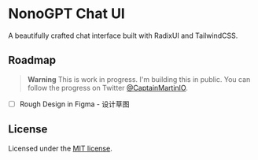 # NonoGPT Chat UI

A beautifully crafted chat interface built with RadixUI and TailwindCSS.

## Roadmap

> **Warning**
> This is work in progress. I'm building this in public. You can follow the progress on Twitter [@CaptainMartinIO](https://twitter.com/CaptainMartinIO).

<!-- prettier-ignore -->
- [ ] Rough Design in Figma - 设计草图

## License

Licensed under the [MIT license](./LICENSE.md).
